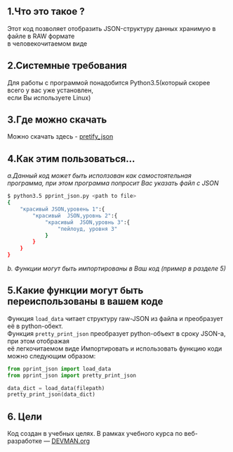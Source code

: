 ## 1.Что это такое ?

Этот код позволяет отобразить JSON-структуру данных хранимую в файле в RAW формате  
в человекочитаемом виде

## 2.Системные требования
Для работы с программой понадобится Python3.5(который скорее всего у вас уже установлен,  
если Вы используете Linux)

## 3.Где можно скачать  
Можно скачать здесь - [pretify_json](https://github.com/aligang/4_json.git)

## 4.Как этим пользоваться...   
*a.Данный код может быть исползован как самостоятельная программа, при этом программа*
*попросит Вас указать файл с JSON*

```bash
$ python3.5 pprint_json.py <path to file>
{
    "красивый JSON,уровень 1":{
        "красивый  JSON,уровнь 2":{
	        "красивый  JSON,уровнь 3":{
                "пейлоуд, уровня 3"
            }
        }
    }
}

```
*b. Функции могут быть импортированы в Ваш код (пример в разделе 5)*


## 5.Какие функции могут быть переиспользованы в вашем коде
Функция `load_data` читает структуру raw-JSON из файла и преобразует её в python-обект.  
Функция `pretty_print_json` преобразует python-объект в сроку JSON-а, при этом отображая  
её легкочитаемом виде
Импортировать и использовать функцию коди можно  следующим образом:  
```python
from pprint_json import load_data
from pprint_json import pretty_print_json

data_dict = load_data(filepath)
pretty_print_json(data_dict)
```

## 6. Цели
Код создан в учебных целях. В рамках учебного курса по веб-разработке ― [DEVMAN.org](https://devman.org)
